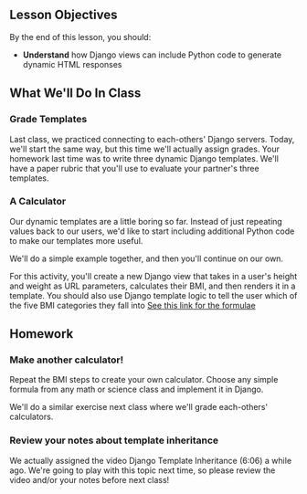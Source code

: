 ## Lesson Objectives
By the end of this lesson, you should:
- **Understand** how Django views can include Python code to generate dynamic
HTML responses

## What We'll Do In Class

### Grade Templates
Last class, we practiced connecting to each-others' Django servers. Today, we'll
start the same way, but this time we'll actually assign grades. Your homework 
last time was to write three dynamic Django templates. We'll have a paper 
rubric that you'll use to evaluate your partner's three templates.

### A Calculator

Our dynamic templates are a little boring so far. Instead of just repeating
values back to our users, we'd like to start including additional Python code
to make our templates more useful.

We'll do a simple example together, and then you'll continue on our own.

For this activity, you'll create a new Django view that takes in a user's height
and weight as URL parameters, calculates their BMI, and then renders it in a
template. You should also use Django template logic to tell the user which of
the five BMI categories they fall into 
[See this link for the formulae](https://www.nhsinform.scot/healthy-living/food-and-nutrition/healthy-eating-and-weight-management/body-mass-index-bmi/)

## Homework

### Make another calculator!

Repeat the BMI steps to create your own calculator. Choose any simple formula
from any math or science class and implement it in Django.

We'll do a similar exercise next class where we'll grade each-others'
calculators.

### Review your notes about template inheritance
We actually assigned the video Django Template Inheritance (6:06) a while ago. 
We're going to play with this topic next time, so please review the video and/or
your notes before next class!